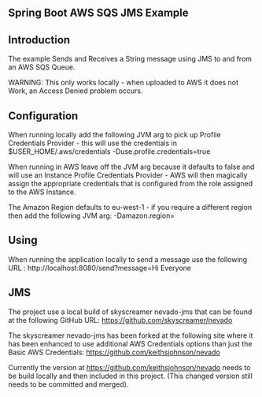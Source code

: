 Spring Boot AWS SQS JMS Example 
-------------------------------

Introduction
------------
The example Sends and Receives a String message using JMS to and from an AWS SQS Queue.

WARNING: This only works locally - when uploaded to AWS it does not Work, an Access Denied problem occurs.

Configuration
-------------
When running locally add the following JVM arg to pick up Profile Credentials Provider - this will use the credentials in $USER_HOME/.aws/credentials
-Duse.profile.credentials=true

When running in AWS leave off the JVM arg because it defaults to false and will use an Instance Profile Credentials Provider - AWS will then magically assign the appropriate credentials that is configured from the role assigned to the AWS Instance.

The Amazon Region defaults to eu-west-1 - if you require a different region then add the following JVM arg:
-Damazon.region=<region string e.g. eu-west-1>

Using
-----
When running the application locally to send a message use the following URL :
http://localhost:8080/send?message=Hi Everyone

JMS 
---
The project use a local build of skyscreamer nevado-jms that can be found at the following GitHub URL:
https://github.com/skyscreamer/nevado

The skyscreamer nevado-jms has been forked at the following site where it has been enhanced to use additional AWS Credentials options than just the Basic AWS Credentials:
https://github.com/keithsjohnson/nevado 

Currently the version at https://github.com/keithsjohnson/nevado needs to be build locally and then included in this project.
(This changed version still needs to be committed and merged).